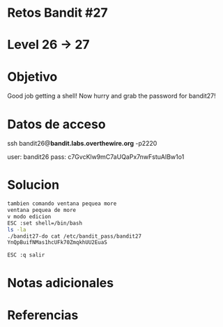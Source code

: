 # Retos Bandit #27
# Level 26 -> 27

# Objetivo
Good job getting a shell! Now hurry and grab the password for bandit27!

# Datos de acceso
ssh bandit26@**bandit.labs.overthewire.org** -p2220

user: bandit26
pass: c7GvcKlw9mC7aUQaPx7nwFstuAIBw1o1

# Solucion 
```bash
tambien comando ventana pequea more
ventana pequea de more
v modo edicion
ESC :set shell=/bin/bash
ls -la
./bandit27-do cat /etc/bandit_pass/bandit27
YnQpBuifNMas1hcUFk70ZmqkhUU2EuaS

ESC :q salir

```

# Notas adicionales


# Referencias 